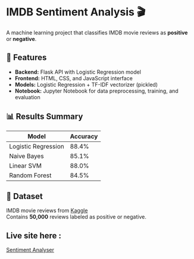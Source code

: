 # IMDB Sentiment Analysis 🎬

A machine learning project that classifies IMDB movie reviews as **positive** or **negative**.

## 📌 Features

- **Backend:** Flask API with Logistic Regression model
- **Frontend:** HTML, CSS, and JavaScript interface
- **Models:** Logistic Regression + TF-IDF vectorizer (pickled)
- **Notebook:** Jupyter Notebook for data preprocessing, training, and evaluation

## 📊 Results Summary

| Model               | Accuracy |
| ------------------- | -------- |
| Logistic Regression | 88.4%    |
| Naive Bayes         | 85.1%    |
| Linear SVM          | 88.0%    |
| Random Forest       | 84.5%    |

## 📂 Dataset

IMDB movie reviews from [Kaggle](https://www.kaggle.com/datasets/lakshmi25npathi/imdb-dataset-of-50k-movie-reviews)  
Contains **50,000** reviews labeled as positive or negative.

## Live site here :
[Sentiment Analyser](https://sentiment-analyser-aryashi.onrender.com/)
